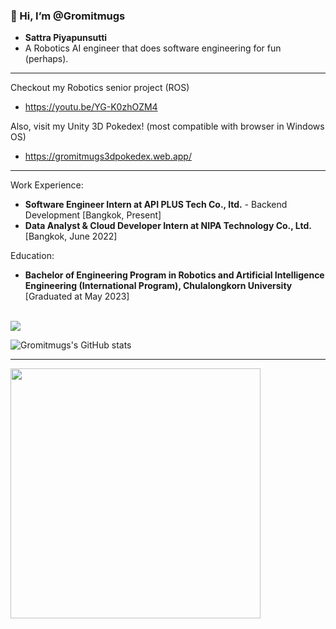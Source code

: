 ### 👋 Hi, I’m @Gromitmugs ###

- **Sattra Piyapunsutti**
- A Robotics AI engineer that does software engineering for fun (perhaps).

--------
Checkout my Robotics senior project (ROS)
- https://youtu.be/YG-K0zhOZM4

Also, visit my Unity 3D Pokedex! (most compatible with browser in Windows OS)
- https://gromitmugs3dpokedex.web.app/

--------


Work Experience:
* **Software Engineer Intern at API PLUS Tech Co., ltd.** - Backend Development [Bangkok, Present]
* **Data Analyst & Cloud Developer Intern at NIPA Technology Co., Ltd.** [Bangkok, June 2022]

Education:
* **Bachelor of Engineering Program in Robotics and Artificial Intelligence Engineering (International Program),
Chulalongkorn University** [Graduated at May 2023]

\
<a href="https://github.com/Gromitmugs/github-readme-stats">
  <img align="center" src="https://github-readme-stats.vercel.app/api/top-langs/?username=Gromitmugs&layout=compact" />
</a>

![Gromitmugs's GitHub stats](https://github-readme-stats.vercel.app/api?username=Gromitmugs&show_icons=true&rank_icon=github)

--------

<img src="https://github.com/Gromitmugs/Gromitmugs/assets/86527305/1a50ef9f-359d-40a2-b688-95295263aefe" width="400">
